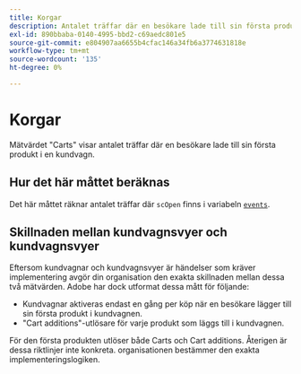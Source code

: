 ```yaml
---
title: Korgar
description: Antalet träffar där en besökare lade till sin första produkt i en kundvagn.
exl-id: 890bbaba-0140-4995-bbd2-c69aedc801e5
source-git-commit: e804907aa6655b4cfac146a34fb6a3774631818e
workflow-type: tm+mt
source-wordcount: '135'
ht-degree: 0%

---
```


# Korgar

Mätvärdet &quot;Carts&quot; visar antalet träffar där en besökare lade till sin första produkt i en kundvagn.

## Hur det här måttet beräknas

Det här måttet räknar antalet träffar där `scOpen` finns i variabeln [`events`](/help/implement/vars/page-vars/events/events-overview.md).

## Skillnaden mellan kundvagnsvyer och kundvagnsvyer

Eftersom kundvagnar och kundvagnsvyer är händelser som kräver implementering avgör din organisation den exakta skillnaden mellan dessa två mätvärden. Adobe har dock utformat dessa mått för följande:

* Kundvagnar aktiveras endast en gång per köp när en besökare lägger till sin första produkt i kundvagnen.
* &quot;Cart additions&quot;-utlösare för varje produkt som läggs till i kundvagnen.

För den första produkten utlöser både Carts och Cart additions. Återigen är dessa riktlinjer inte konkreta. organisationen bestämmer den exakta implementeringslogiken.
